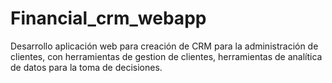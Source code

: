 # <H1>Financial_crm_webapp</H1>
Desarrollo aplicación web para creación de CRM para la administración de clientes, con herramientas de gestion de clientes, herramientas de analítica de datos para
la toma de decisiones.
